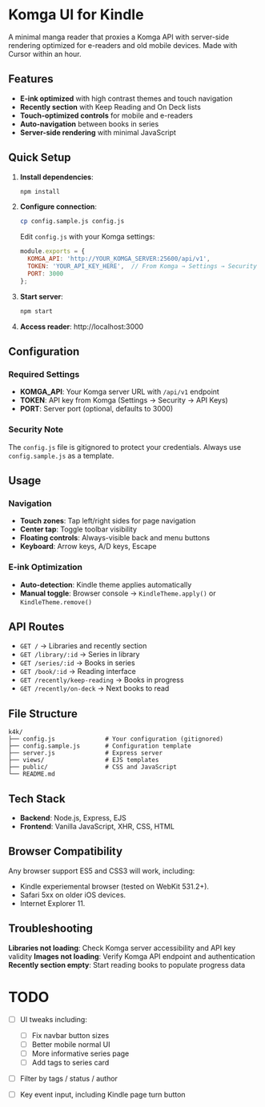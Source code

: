 # Komga UI for Kindle

A minimal manga reader that proxies a Komga API with server-side rendering optimized for e-readers and old mobile devices. Made with Cursor within an hour.

## Features

- **E-ink optimized** with high contrast themes and touch navigation
- **Recently section** with Keep Reading and On Deck lists
- **Touch-optimized controls** for mobile and e-readers
- **Auto-navigation** between books in series
- **Server-side rendering** with minimal JavaScript

## Quick Setup

1. **Install dependencies**:
   ```bash
   npm install
   ```

2. **Configure connection**:
   ```bash
   cp config.sample.js config.js
   ```
   Edit `config.js` with your Komga settings:
   ```javascript
   module.exports = {
     KOMGA_API: 'http://YOUR_KOMGA_SERVER:25600/api/v1',
     TOKEN: 'YOUR_API_KEY_HERE',  // From Komga → Settings → Security → API Keys
     PORT: 3000
   };
   ```

3. **Start server**:
   ```bash
   npm start
   ```

4. **Access reader**: http://localhost:3000

## Configuration

### Required Settings
- **KOMGA_API**: Your Komga server URL with `/api/v1` endpoint
- **TOKEN**: API key from Komga (Settings → Security → API Keys)
- **PORT**: Server port (optional, defaults to 3000)

### Security Note
The `config.js` file is gitignored to protect your credentials. Always use `config.sample.js` as a template.

## Usage

### Navigation
- **Touch zones**: Tap left/right sides for page navigation
- **Center tap**: Toggle toolbar visibility
- **Floating controls**: Always-visible back and menu buttons
- **Keyboard**: Arrow keys, A/D keys, Escape

### E-ink Optimization
- **Auto-detection**: Kindle theme applies automatically
- **Manual toggle**: Browser console → `KindleTheme.apply()` or `KindleTheme.remove()`

## API Routes

- `GET /` → Libraries and recently section
- `GET /library/:id` → Series in library
- `GET /series/:id` → Books in series
- `GET /book/:id` → Reading interface
- `GET /recently/keep-reading` → Books in progress
- `GET /recently/on-deck` → Next books to read

## File Structure

```
k4k/
├── config.js              # Your configuration (gitignored)
├── config.sample.js       # Configuration template
├── server.js              # Express server
├── views/                 # EJS templates
├── public/                # CSS and JavaScript
└── README.md
```

## Tech Stack

- **Backend**: Node.js, Express, EJS
- **Frontend**: Vanilla JavaScript, XHR, CSS, HTML

## Browser Compatibility

Any browser support ES5 and CSS3 will work, including:

- Kindle experiemental browser (tested on WebKit 531.2+).
- Safari 5xx on older iOS devices.
- Internet Explorer 11.

## Troubleshooting

**Libraries not loading**: Check Komga server accessibility and API key validity
**Images not loading**: Verify Komga API endpoint and authentication
**Recently section empty**: Start reading books to populate progress data

# TODO

- [ ] UI tweaks including:
   - [ ] Fix navbar button sizes
   - [ ] Better mobile normal UI
   - [ ] More informative series page
   - [ ] Add tags to series card

- [ ] Filter by tags / status / author

- [ ] Key event input, including Kindle page turn button
